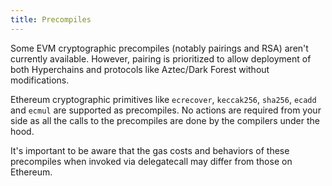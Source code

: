 ```yaml
---
title: Precompiles
---
```


Some EVM cryptographic precompiles (notably pairings and RSA) aren't currently available. However, pairing is
prioritized to allow deployment of both Hyperchains and protocols like Aztec/Dark Forest without modifications.

Ethereum cryptographic primitives like `ecrecover`, `keccak256`, `sha256`, `ecadd` and `ecmul` are supported as precompiles.
No actions are required from your side as all the calls to the precompiles are done by the compilers under the hood.

It's important to be aware that the gas costs and behaviors of these precompiles when invoked via delegatecall may differ from those on Ethereum.
